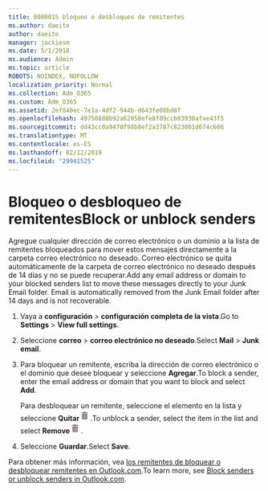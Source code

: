 ```yaml
---
title: 8000015 bloqueo o desbloqueo de remitentes
ms.author: daeite
author: daeite
manager: jackiesm
ms.date: 5/1/2018
ms.audience: Admin
ms.topic: article
ROBOTS: NOINDEX, NOFOLLOW
localization_priority: Normal
ms.collection: Adm_O365
ms.custom: Adm_O365
ms.assetid: 2ef840ec-7e1a-4df2-944b-d643fe08bd8f
ms.openlocfilehash: 49750888b92a62058efe8f09ccb03930afae43f5
ms.sourcegitcommit: dd43cc0a9470f98b8ef2a3787c823801d674c666
ms.translationtype: MT
ms.contentlocale: es-ES
ms.lasthandoff: 02/12/2019
ms.locfileid: "29941525"
---
```

# <a name="block-or-unblock-senders"></a><span data-ttu-id="2bf56-102">Bloqueo o desbloqueo de remitentes</span><span class="sxs-lookup"><span data-stu-id="2bf56-102">Block or unblock senders</span></span>

<span data-ttu-id="2bf56-p101">Agregue cualquier dirección de correo electrónico o un dominio a la lista de remitentes bloqueados para mover estos mensajes directamente a la carpeta correo electrónico no deseado. Correo electrónico se quita automáticamente de la carpeta de correo electrónico no deseado después de 14 días y no se puede recuperar.</span><span class="sxs-lookup"><span data-stu-id="2bf56-p101">Add any email address or domain to your blocked senders list to move these messages directly to your Junk Email folder. Email is automatically removed from the Junk Email folder after 14 days and is not recoverable.</span></span>
  
1. <span data-ttu-id="2bf56-105">Vaya a **configuración** \> **configuración completa de la vista**.</span><span class="sxs-lookup"><span data-stu-id="2bf56-105">Go to **Settings** \> **View full settings**.</span></span> 
    
2. <span data-ttu-id="2bf56-106">Seleccione **correo** \> **correo electrónico no deseado**.</span><span class="sxs-lookup"><span data-stu-id="2bf56-106">Select **Mail** \> **Junk email**.</span></span> 
    
3. <span data-ttu-id="2bf56-107">Para bloquear un remitente, escriba la dirección de correo electrónico o el dominio que desee bloquear y seleccione **Agregar**.</span><span class="sxs-lookup"><span data-stu-id="2bf56-107">To block a sender, enter the email address or domain that you want to block and select **Add**.</span></span> 
    
    <span data-ttu-id="2bf56-108">Para desbloquear un remitente, seleccione el elemento en la lista y seleccione **Quitar**![eliminar](media/deb47846-8483-4f9d-813a-fc8fe288b583.png).</span><span class="sxs-lookup"><span data-stu-id="2bf56-108">To unblock a sender, select the item in the list and select **Remove**![Delete](media/deb47846-8483-4f9d-813a-fc8fe288b583.png).</span></span>
    
4. <span data-ttu-id="2bf56-109">Seleccione **Guardar**.</span><span class="sxs-lookup"><span data-stu-id="2bf56-109">Select **Save**.</span></span> 
    
<span data-ttu-id="2bf56-110">Para obtener más información, vea [los remitentes de bloquear o desbloquear remitentes en Outlook.com](https://go.microsoft.com/fwlink/p/?linkid=873133).</span><span class="sxs-lookup"><span data-stu-id="2bf56-110">To learn more, see [Block senders or unblock senders in Outlook.com](https://go.microsoft.com/fwlink/p/?linkid=873133).</span></span>
  

